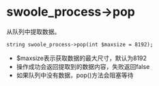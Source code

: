 # **swoole\_process-&gt;pop**

从队列中提取数据。

```
string swoole_process->pop(int $maxsize = 8192);

```

* $maxsize表示获取数据的最大尺寸，默认为8192
* 操作成功会返回提取到的数据内容，失败返回false
* 如果队列中没有数据，pop\(\)方法会阻塞等待

